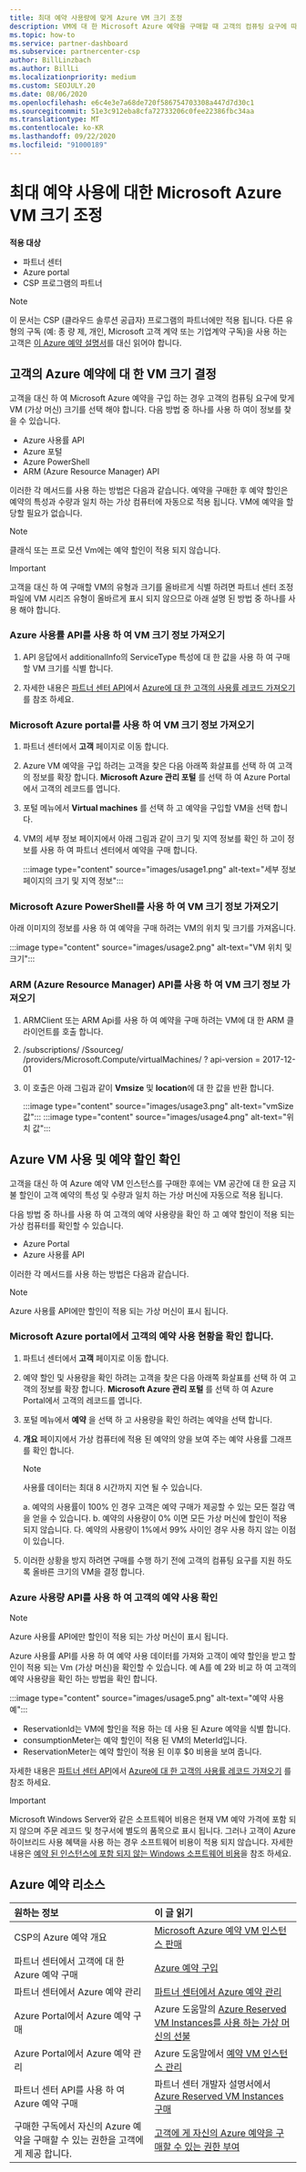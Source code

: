 ```yaml
---
title: 최대 예약 사용량에 맞게 Azure VM 크기 조정
description: VM에 대 한 Microsoft Azure 예약을 구매할 때 고객의 컴퓨팅 요구에 따라 VM (가상 머신)의 크기를 조정 하는 방법을 알아봅니다.
ms.topic: how-to
ms.service: partner-dashboard
ms.subservice: partnercenter-csp
author: BillLinzbach
ms.author: BillLi
ms.localizationpriority: medium
ms.custom: SEOJULY.20
ms.date: 08/06/2020
ms.openlocfilehash: e6c4e3e7a68de720f586754703308a447d7d30c1
ms.sourcegitcommit: 51e3c912eba8cfa72733206c0fee22386fbc34aa
ms.translationtype: MT
ms.contentlocale: ko-KR
ms.lasthandoff: 09/22/2020
ms.locfileid: "91000189"
---
```

# <a name="microsoft-azure-vm-sizing-for-maximum-reservation-usage"></a>최대 예약 사용에 대한 Microsoft Azure VM 크기 조정

**적용 대상**

- 파트너 센터
- Azure portal
- CSP 프로그램의 파트너
 
> [!NOTE]
> 이 문서는 CSP (클라우드 솔루션 공급자) 프로그램의 파트너에만 적용 됩니다. 다른 유형의 구독 (예: 종 량 제, 개인, Microsoft 고객 계약 또는 기업계약 구독)을 사용 하는 고객은 [이 Azure 예약 설명서](/azure/cost-management-billing/reservations)를 대신 읽어야 합니다.

## <a name="determine-the-vm-size-for-a-customers-azure-reservation"></a>고객의 Azure 예약에 대 한 VM 크기 결정

고객을 대신 하 여 Microsoft Azure 예약을 구입 하는 경우 고객의 컴퓨팅 요구에 맞게 VM (가상 머신) 크기를 선택 해야 합니다. 다음 방법 중 하나를 사용 하 여이 정보를 찾을 수 있습니다.

- Azure 사용률 API
- Azure 포털
- Azure PowerShell
- ARM (Azure Resource Manager) API

이러한 각 메서드를 사용 하는 방법은 다음과 같습니다. 예약을 구매한 후 예약 할인은 예약의 특성과 수량과 일치 하는 가상 컴퓨터에 자동으로 적용 됩니다. VM에 예약을 할당할 필요가 없습니다.

>[!NOTE]
>클래식 또는 프로 모션 Vm에는 예약 할인이 적용 되지 않습니다.

>[!IMPORTANT]
>고객을 대신 하 여 구매할 VM의 유형과 크기를 올바르게 식별 하려면 파트너 센터 조정 파일에 VM 시리즈 유형이 올바르게 표시 되지 않으므로 아래 설명 된 방법 중 하나를 사용 해야 합니다.

### <a name="get-vm-sizing-information-using-the-azure-utilization-api"></a>Azure 사용률 API를 사용 하 여 VM 크기 정보 가져오기

1. API 응답에서 additionalInfo의 ServiceType 특성에 대 한 값을 사용 하 여 구매할 VM 크기를 식별 합니다.

2. 자세한 내용은 [파트너 센터 API](/partner-center/develop/)에서 [Azure에 대 한 고객의 사용률 레코드 가져오기](/partner-center/develop/get-a-customer-s-utilization-record-for-azure) 를 참조 하세요.

### <a name="get-vm-sizing-information-using-the-microsoft-azure-portal"></a>Microsoft Azure portal를 사용 하 여 VM 크기 정보 가져오기

1. 파트너 센터에서 **고객** 페이지로 이동 합니다.

2. Azure VM 예약을 구입 하려는 고객을 찾은 다음 아래쪽 화살표를 선택 하 여 고객의 정보를 확장 합니다. **Microsoft Azure 관리 포털** 를 선택 하 여 Azure Portal에서 고객의 레코드를 엽니다.

3. 포털 메뉴에서 **Virtual machines** 를 선택 하 고 예약을 구입할 VM을 선택 합니다.

4. VM의 세부 정보 페이지에서 아래 그림과 같이 크기 및 지역 정보를 확인 하 고이 정보를 사용 하 여 파트너 센터에서 예약을 구매 합니다.  

   :::image type="content" source="images/usage1.png" alt-text="세부 정보 페이지의 크기 및 지역 정보":::

### <a name="get-vm-sizing-information-using-microsoft-azure-powershell"></a>Microsoft Azure PowerShell를 사용 하 여 VM 크기 정보 가져오기

아래 이미지의 정보를 사용 하 여 예약을 구매 하려는 VM의 위치 및 크기를 가져옵니다. 

:::image type="content" source="images/usage2.png" alt-text="VM 위치 및 크기":::

### <a name="get-vm-sizing-information-using-the-azure-resource-manager-arm-api"></a>ARM (Azure Resource Manager) API를 사용 하 여 VM 크기 정보 가져오기

1. ARMClient 또는 ARM Api를 사용 하 여 예약을 구매 하려는 VM에 대 한 ARM 클라이언트를 호출 합니다.

2. /subscriptions/ <Subscription ID> /Ssourceg/ <Resource group name> /providers/Microsoft.Compute/virtualMachines/ <VM Instance Name> ? api-version = 2017-12-01

3. 이 호출은 아래 그림과 같이 **Vmsize** 및 **location**에 대 한 값을 반환 합니다.

    :::image type="content" source="images/usage3.png" alt-text="vmSize 값":::
    :::image type="content" source="images/usage4.png" alt-text="위치 값":::

## <a name="verify-azure-vm-usage-and-reservation-discount"></a>Azure VM 사용 및 예약 할인 확인

고객을 대신 하 여 Azure 예약 VM 인스턴스를 구매한 후에는 VM 공간에 대 한 요금 지불 할인이 고객 예약의 특성 및 수량과 일치 하는 가상 머신에 자동으로 적용 됩니다.

다음 방법 중 하나를 사용 하 여 고객의 예약 사용량을 확인 하 고 예약 할인이 적용 되는 가상 컴퓨터를 확인할 수 있습니다.

- Azure Portal
- Azure 사용률 API

이러한 각 메서드를 사용 하는 방법은 다음과 같습니다.

>[!NOTE]
>Azure 사용률 API에만 할인이 적용 되는 가상 머신이 표시 됩니다.  

### <a name="verify-the-customers-reservation-usage-in-the-microsoft-azure-portal"></a>Microsoft Azure portal에서 고객의 예약 사용 현황을 확인 합니다.

1. 파트너 센터에서 **고객** 페이지로 이동 합니다.

2. 예약 할인 및 사용량을 확인 하려는 고객을 찾은 다음 아래쪽 화살표를 선택 하 여 고객의 정보를 확장 합니다. **Microsoft Azure 관리 포털** 를 선택 하 여 Azure Portal에서 고객의 레코드를 엽니다.
3. 포털 메뉴에서 **예약** 을 선택 하 고 사용량을 확인 하려는 예약을 선택 합니다.
4. **개요** 페이지에서 가상 컴퓨터에 적용 된 예약의 양을 보여 주는 예약 사용률 그래프를 확인 합니다.

    >[!NOTE]
    >사용률 데이터는 최대 8 시간까지 지연 될 수 있습니다.

    a. 예약의 사용률이 100% 인 경우 고객은 예약 구매가 제공할 수 있는 모든 절감 액을 얻을 수 있습니다.
    b. 예약의 사용량이 0% 이면 모든 가상 머신에 할인이 적용 되지 않습니다.
    다. 예약의 사용량이 1%에서 99% 사이인 경우 사용 하지 않는 이점이 있습니다.

5. 이러한 상황을 방지 하려면 구매를 수행 하기 전에 고객의 컴퓨팅 요구를 지원 하도록 올바른 크기의 VM을 결정 합니다.

### <a name="verify-the-customers-reservation-usage-with-the-azure-utilization-api"></a>Azure 사용량 API를 사용 하 여 고객의 예약 사용 확인

>[!NOTE]
>Azure 사용률 API에만 할인이 적용 되는 가상 머신이 표시 됩니다.  

Azure 사용률 API를 사용 하 여 예약 사용 데이터를 가져와 고객이 예약 할인을 받고 할인이 적용 되는 Vm (가상 머신)을 확인할 수 있습니다. 예 A를 예 2와 비교 하 여 고객의 예약 사용량을 확인 하는 방법을 확인 합니다.

:::image type="content" source="images/usage5.png" alt-text="예약 사용 예":::

- ReservationId는 VM에 할인을 적용 하는 데 사용 된 Azure 예약을 식별 합니다.
- consumptionMeter는 예약 할인이 적용 된 VM의 MeterId입니다.
- ReservationMeter는 예약 할인이 적용 된 이후 $0 비용을 보여 줍니다.

자세한 내용은 [파트너 센터 API](/partner-center/develop/)에서 [Azure에 대 한 고객의 사용률 레코드 가져오기](/partner-center/develop/get-a-customer-s-utilization-record-for-azure) 를 참조 하세요.

>[!IMPORTANT]
>Microsoft Windows Server와 같은 소프트웨어 비용은 현재 VM 예약 가격에 포함 되지 않으며 주문 레코드 및 청구서에 별도의 품목으로 표시 됩니다. 그러나 고객이 Azure 하이브리드 사용 혜택을 사용 하는 경우 소프트웨어 비용이 적용 되지 않습니다. 자세한 내용은 [예약 된 인스턴스에 포함 되지 않는 Windows 소프트웨어 비용](/azure/billing/billing-reserved-instance-windows-software-costs)을 참조 하세요.  

## <a name="azure-reservations-resources"></a>Azure 예약 리소스

|**원하는 정보**   |**이 글 읽기**    |
|:-----------------------------|:-----------------|
|CSP의 Azure 예약 개요  | [Microsoft Azure 예약 VM 인스턴스 판매](azure-reservations.md)
|파트너 센터에서 고객에 대 한 Azure 예약 구매   | [Azure 예약 구입](azure-reservations-buying.md)
|파트너 센터에서 Azure 예약 관리 | [파트너 센터에서 Azure 예약 관리](azure-reservations-manage.md)
|Azure Portal에서 Azure 예약 구매 | Azure 도움말의 [Azure Reserved VM Instances를 사용 하는 가상 머신의 선불](/azure/virtual-machines/windows/prepay-reserved-vm-instances) |
|Azure Portal에서 Azure 예약 관리   | Azure 도움말에서 [예약 VM 인스턴스 관리](/azure/billing/billing-manage-reserved-vm-instance)  |
|파트너 센터 API를 사용 하 여 Azure 예약 구매 | 파트너 센터 개발자 설명서에서 [Azure Reserved VM Instances 구매](/partner-center/develop/purchase-azure-reservations)   |
|구매한 구독에서 자신의 Azure 예약을 구매할 수 있는 권한을 고객에 게 제공 합니다. | [고객에 게 자신의 Azure 예약을 구매할 수 있는 권한 부여](give-customers-permission.md)   |